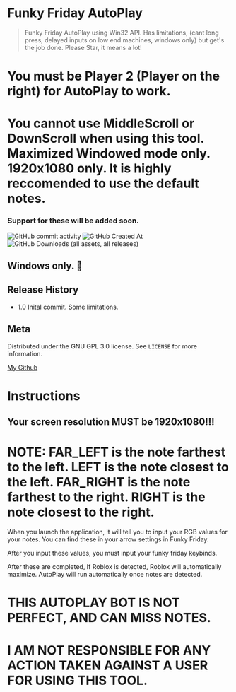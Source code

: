 # Funky Friday AutoPlay
> Funky Friday AutoPlay using Win32 API. Has limitations, (cant long press, delayed inputs on low end machines, windows only) but get's the job done. Please Star, it means a lot!

# You must be Player 2 (Player on the right) for AutoPlay to work.
# You cannot use MiddleScroll or DownScroll when using this tool. Maximized Windowed mode only. 1920x1080 only. It is highly reccomended to use the default notes.
### Support for these will be added soon.

<img alt="GitHub commit activity" src="https://img.shields.io/github/commit-activity/t/trxshonzaza/Funky-Friday-AutoPlay"> <img alt="GitHub Created At" src="https://img.shields.io/github/created-at/trxshonzaza/Funky-Friday-AutoPlay"> <img alt="GitHub Downloads (all assets, all releases)" src="https://img.shields.io/github/downloads/trxshonzaza/Funky-Friday-AutoPlay/total">

## Windows only. 🙂

## Release History

* 1.0
  Inital commit. Some limitations.

## Meta

Distributed under the GNU GPL 3.0 license. See ``LICENSE`` for more information.

[My Github](https://github.com/trxshonzaza/)

# Instructions
## Your screen resolution MUST be 1920x1080!!!

# NOTE: FAR_LEFT is the note farthest to the left. LEFT is the note closest to the left. FAR_RIGHT is the note farthest to the right.  RIGHT is the note closest to the right.

When you launch the application, it will tell you to input your RGB values for your notes. You can find these in your arrow settings in Funky Friday.

After you input these values, you must input your funky friday keybinds.

After these are completed, If Roblox is detected, Roblox will automatically maximize. AutoPlay will run automatically once notes are detected.

# THIS AUTOPLAY BOT IS NOT PERFECT, AND CAN MISS NOTES. 
# I AM NOT RESPONSIBLE FOR ANY ACTION TAKEN AGAINST A USER FOR USING THIS TOOL.

<!-- Markdown link & img dfn's -->
[npm-image]: https://img.shields.io/npm/v/datadog-metrics.svg?style=flat-square
[npm-url]: https://npmjs.org/package/datadog-metrics
[npm-downloads]: https://img.shields.io/npm/dm/datadog-metrics.svg?style=flat-square
[travis-image]: https://img.shields.io/travis/dbader/node-datadog-metrics/master.svg?style=flat-square
[travis-url]: https://travis-ci.org/dbader/node-datadog-metrics
[wiki]: https://github.com/yourname/yourproject/wiki
